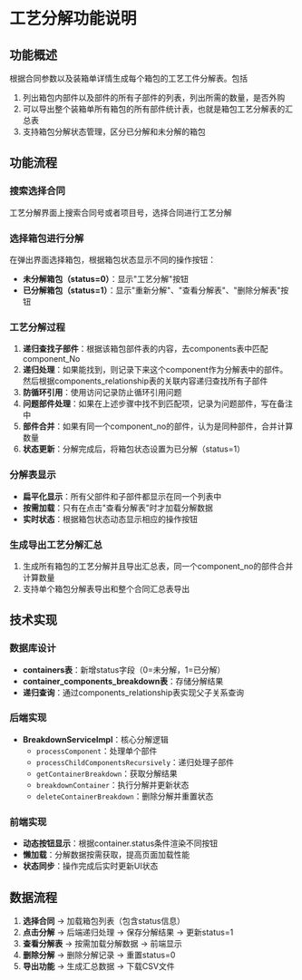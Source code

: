 # 工艺分解功能说明

## 功能概述

根据合同参数以及装箱单详情生成每个箱包的工艺工件分解表。包括

1. 列出箱包内部件以及部件的所有子部件的列表，列出所需的数量，是否外购
2. 可以导出整个装箱单所有箱包的所有部件统计表，也就是箱包工艺分解表的汇总表
3. 支持箱包分解状态管理，区分已分解和未分解的箱包

## 功能流程

### 搜索选择合同

工艺分解界面上搜索合同号或者项目号，选择合同进行工艺分解

### 选择箱包进行分解

在弹出界面选择箱包，根据箱包状态显示不同的操作按钮：
- **未分解箱包（status=0）**：显示"工艺分解"按钮
- **已分解箱包（status=1）**：显示"重新分解"、"查看分解表"、"删除分解表"按钮

### 工艺分解过程

1. **递归查找子部件**：根据该箱包部件表的内容，去components表中匹配component_No
2. **递归处理**：如果能找到，则记录下来这个component作为分解表中的部件。然后根据components_relationship表的关联内容递归查找所有子部件
3. **防循环引用**：使用访问记录防止循环引用问题
4. **问题部件处理**：如果在上述步骤中找不到匹配项，记录为问题部件，写在备注中
5. **部件合并**：如果有同一个component_no的部件，认为是同种部件，合并计算数量
6. **状态更新**：分解完成后，将箱包状态设置为已分解（status=1）

### 分解表显示

- **扁平化显示**：所有父部件和子部件都显示在同一个列表中
- **按需加载**：只有在点击"查看分解表"时才加载分解数据
- **实时状态**：根据箱包状态动态显示相应的操作按钮

### 生成导出工艺分解汇总

1. 生成所有箱包的工艺分解并且导出汇总表，同一个component_no的部件合并计算数量
2. 支持单个箱包分解表导出和整个合同汇总表导出

## 技术实现

### 数据库设计

- **containers表**：新增status字段（0=未分解，1=已分解）
- **container_components_breakdown表**：存储分解结果
- **递归查询**：通过components_relationship表实现父子关系查询

### 后端实现

- **BreakdownServiceImpl**：核心分解逻辑
  - `processComponent`：处理单个部件
  - `processChildComponentsRecursively`：递归处理子部件
  - `getContainerBreakdown`：获取分解结果
  - `breakdownContainer`：执行分解并更新状态
  - `deleteContainerBreakdown`：删除分解并重置状态

### 前端实现

- **动态按钮显示**：根据container.status条件渲染不同按钮
- **懒加载**：分解数据按需获取，提高页面加载性能
- **状态同步**：操作完成后实时更新UI状态

## 数据流程

1. **选择合同** → 加载箱包列表（包含status信息）
2. **点击分解** → 后端递归处理 → 保存分解结果 → 更新status=1
3. **查看分解表** → 按需加载分解数据 → 前端显示
4. **删除分解** → 删除分解记录 → 重置status=0
5. **导出功能** → 生成汇总数据 → 下载CSV文件

